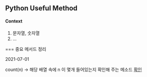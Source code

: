 ## Python Useful Method

#### Context

1. 문자열, 숫자열
2. ...

=== 중요 메서드 정리

2021-07-01

count(n) -> 해당 배열 속에 n 이 몇개 들어있는지 확인해 주는 메소드
[확인](https://www.geeksforgeeks.org/python-list-function-count/)
